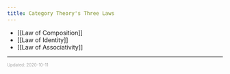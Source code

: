 ```yaml
---
title: Category Theory's Three Laws
---
```


- [[Law of Composition]]
- [[Law of Identity]]
- [[Law of Associativity]]

---

<sup><sub><font color="#a6a6a6">Updated: 2020-10-11</font></sub></sup>
